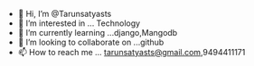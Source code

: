 - 👋 Hi, I’m @Tarunsatyasts
- 👀 I’m interested in ... Technology
- 🌱 I’m currently learning ...django,Mangodb
- 💞️ I’m looking to collaborate on ...github
- 📫 How to reach me ... tarunsatyasts@gmail.com,9494411171

<!---
Tarunsatyasts/Tarunsatyasts is a ✨ special ✨ repository because its `README.md` (this file) appears on your GitHub profile.
You can click the Preview link to take a look at your changes.
--->
